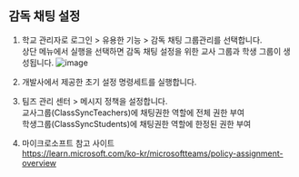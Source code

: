 ## 감독 채팅 설정
   
1. 학교 관리자로 로그인 > 유용한 기능  > 감독 채팅 그룹관리를 선택합니다.  
상단 메뉴에서 실행을 선택하면 감독 채팅 설정을 위한 교사 그룹과 학생 그룹이 생성됩니다.
![image](https://user-images.githubusercontent.com/16409151/215869422-236f0bc7-edfe-4564-affe-9eb27e0f343c.png)

2. 개발사에서 제공한 초기 설정 명령세트를 실행합니다.
3. 팀즈 관리 센터 > 메시지 정책을 설정합니다.  
교사그룹(ClassSyncTeachers)에 채팅권한 역할에 전체 권한 부여   
학생그룹(ClassSyncStudents)에 채팅권한 역할에 한정된 권한 부여
4. 마이크로소프트 참고 사이트   
https://learn.microsoft.com/ko-kr/microsoftteams/policy-assignment-overview

